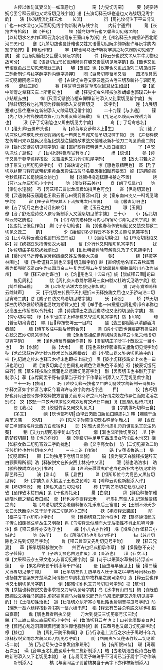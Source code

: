 <!-- { "loadSidebar": true } -->
　　左传以帷防其妻又防一如瑱卷也】　　　　脔【力兖切肉脔】　　　娈【婉娈诗婉兮娈兮释云顺也又龙眷切见线字韵】遣【去演切释云纵也送也又诰战切见线字韵】　　演【以浅切流也释云水
　　长流】　　　　　衍【周礼坟衍注下平曰衍又广也一曰水溢也又延面切见线字韵新制许与线字韵
　　内衍字通押】　　　戭【长抢古有捣戭】　縯【长也】　　　　蠉【馨兖切虫行也又馨缘切见僊字韵】　　　沇【以转切水名亦作□释云沇水出河东王室山东为泲】兖【州名释云东南据济西北距河曰兖州】　　蹇【九辇切跛也易卦难也又姓又语偃切见阮字韵新制许与阮字韵内蹇字通押】【难也作謇】　　　搴【取也司马迁传斩将搴旗之功又起防切见僊字韵】　键【巨展切籥牡又巨偃切见阮字韵】　　　件【释云分也説文字从牛牛大物也故可分】　　　巘【语蹇切山形如甑诗陟则在巘又语偃切见阮字韵】甗【甑也又鱼轩语偃鱼战三切见元阮线三韵】　　瓛【玉甑】谳【议罪也又鱼战鱼列二切见线薛二韵新制许与线字薛字韵内谳字通押】　　圈【巨卷切养畜闲又驱
　　圆求晚具愿三切见僊阮愿三韵】　　　　卷【古转切曲卷又驱员逵员古倦三切及新补与衮同见僊
　　混线三韵】　　　　菤【菤耳释云菤耳草形似鼠耳丛生如盘】　　　韏【革中辨谓之韏释云车上所用皮也】　　　蜎【狂兖切虫名释按尔雅蜎蠉也郭璞云井中小蛣蟩赤虫】
　　惮【尺善切敝貌诗檀车惮惮新制添入又徒案切见翰字韵】　抟【除转切羽数也礼百羽为抟新制添入又徒官切见
　　欢字韵】　　　　连【力展切蹇难也易往蹇来连新制添入又陵延切见僊字韵】
　　二十九篠【与小通】
　　篠【先了切小竹释按説文篠可为矢禹贡篠荡既敷】　謏【礼记足以謏闻云謏诱为善也】
　　湫【子了切湫隘也又即由切见尤字韵】　　　　鸟【丁了切禽总名】　　□【缯头释云绢布头也】
　　茑【诗茑与女萝释木上生】　　　　　　窕【徒了切深极也释按毛苌云窈窕幽闲也一曰美色曰窕又他吊切见啸字韵】　挑　【弄也释按左传城州来以挑呉汉高祖纪挑战注擿娆敌求战又他雕及新补他刀二切见萧豪二韵】　　掉【摇也又徒吊切见啸字韵】嬥【直好貌释按韩诗巴人歌曰嬥歌】
　　了【卢皎切决也了慧也】　了【目明也释按周官有眡了】　　　　　缭【绕也】
　　蓼【诗于又集于蓼辛菜释按説　文蔷虞也又力竹切见屋字韵】　　　　燎【放火书若火之燎于原又力照切见笑字韵】　钌【饰玦谓之钌】　　憭【惠也意精明也】　褭【乃了切以组带马释按武帝纪更黄金褭蹄注古骏马名要褭相如赋有要褭】　嫋【楚辞嫋嫋兮秋风释云长弱貌説文姌也】
　　嬲【戏嬲相挠选嵇康书嬲之不置】　　　　　娆【苛也又尔绍切见小字韵】
　　防【偠防释云美也】　　皛【胡了切显也】　　防【渺防水逺貌】　芍【凫茈释云苗似龙须根如指黑色可食】　　杳【伊鸟切冥也】　窈【深逺貌释云窈窕也王肃云善心曰窈窕善容曰窕】突【室东南曰突又一呌切见啸字韵】　　　窅【庄子窅然丧其天下焉按説文目深貌】
　　晓【馨杳切明也】　　皎【吉了切月之白也诗月出皎兮】　　　　皦【玉石之白】
　　璬【玉佩】　　　　僚【音了舒迟貌诗佼人僚兮新制添入又莲条切见萧字韵】　三十小
　　小【私兆切释云物之防也】　　　　　悄【七小切忧也释按诗忧心悄悄又七肖切见笑字韵】愀【色变礼记愀色作色】　剿【子小切絶也】　勦【劳也春秋传安用勦民又楚交楚敎二切见爻效二
　　韵】　　　　　少【始绍切多少释云不多也又关照切见笑字韵】　沼【止小切释云池沼也圆曰池曲曰沼】　　　□【齿绍切糗也】　绍【市沼切继绍又姓】袑【绔裆汉朱搏传褒衣大袑】
　　佋【介行也又时昭切见宵字韵】　　　　扰【尔绍切庄子胶胶扰扰烦也】
　　娆【乱也朝错传除苛解娆又乃了切见篠字韵】　绕【纒也司马迁传名家苛察缴绕又姓左传秦大夫绕
　　朝】　　　　　绕【释按字林围也】　犪【牛柔谨释云驯也又渠切见脂字韵】赵【直绍切地名释云春秋属晋秦为邯郸郡汉高四年为赵国景帝三年复为邯郸五年复故属冀州后魏置殷州齐改为赵州】　　　肈【释云始也谋也】　兆【灼兆也又十亿曰兆】旐【旗旐释云画蛇曰
　　旐见周礼】　　　　駣【周礼庾人教駣尔雅马三嵗曰駣又杜皓切见皓字韵】絩【绮丝数曰絩】
　　溔【以绍切浩溔大水貌见相如赋】　　　　鷕【诗有鷕雉鸣释云雌雉声】
　　夭【于兆切左传民不夭扎短折曰夭释按説文屈也又于骄乌浩二切见宵晧二韵】防【麋子曰防又乌浩切见皓字韵】　　　殀【殀殁】　　　矫【举天切揉曲为矫尔雅矫矫勇也易坎为矫輮又姓】挢【举手也一曰挢擅也周礼挢邦令诈称也汉高五王传挢制以令托也】　蹻【诗蹻蹻王之造武也防也又讫约切见药字韵】　褾【俾小切袖端】　标【木末也庄子上如标枝又卑遥切见宵字韵】防【山颠】　　　缥【普沼切帛青白】　瞟【目释按苍埤云一目病】
　　醥【选三都赋觞以清醥酒清者醥】　　　膘【诗车攻注牛胁后髀前合肉】
　　摽【婢小切击也诗寤辟有摽注拊心貌又匹妙切见笑字韵】　　　　慓【急也高祖纪慓悍祸贼疾也释云卞急又纰招切见宵字韵】　　　蔈【落也诗蔈有梅通作摽】眇【弭沼切庄子眇乎小哉説文一目小也】　　渺【水貌】　　　淼【大水】　　藐【逺也春秋传藐诸孤又墨角切见觉字韵】　　秒【禾芒汉叙传造计秒忽秒禾芒忽蛛网细者】　篎【小管曰篎又弥笑切见笑字韵】　　　杪【礼记嵗之杪末也释云木标末也即枝上端也】　表【彼小切释按説文上衣也一曰识也明也】　　皫【滂表切禽毛变色周礼鸟皫色注皫失色不泽美】殍【被表切饿死曰殍】藨【草名释按説文藨藿也又悲骄切见宵字韵】　敽【居表切击也书敽乃于新制添入】莩【与殍同孟子野有饿莩当于殍字下作莩新制添入又芳芜切见虞字韵】
　　三十一巧【独用】
　　巧【苦绞切释云技也又口教切见效字韵新制云诗机巧字释文音如字徐音苦孝反今看详许与效字韵内巧字通
　　押】　　　　佼【古巧切好也诗月出佼兮亦作姣释按方言自关而东河济之间凡好谓之姣左传弃仁而姣注淫之别名】　狡【狡狯一曰狡犬释按説文匈奴地有狡犬巨口而】搅【黑身乱也诗只搅】
　　绞【我心】　　筊【绞缢竹索又何交切见爻】　　　　饱【字韵博巧切释云食】
　　【多又】　　　　鲍【厌也部巧切鱼释云肉败曰肗鱼曰鲍周礼】鞄【膴鲍干鱼柔革又蒲
　　交切】　　　　卯【见爻字韵莫饱切辰名释按尔雅太】　　昴【嵗在卯曰单阏宿名释云西方白虎宿也】　　茆【尔雅大梁昴也周礼茆菹诗言采其茆注凫葵】
　　稍【又力九切见有字韵山巧切】　　　煼【渐也又所教切见效】　爪【字韵楚绞切熬】瑵【也亦作炒】　　桡【侧绞切手足甲车葢玉瑵女巧切曲木也又】挠【如招女敎二切见宵效二字韵扰也】　　　拗【又呼高女敎】　防【二切见豪效二韵于绞切拉也竹绞切夷名亦】
　　三十二晧【作獠】
　　晧【又莲条鲁晧二】　昊【切见萧晧】　　颢【二韵独用下老切日出貌】
　　镐【夏为昊天白貌释按楚辞天白颢颢周所都】浩【释按説文在长安西上林苑中又温】
　　灏【器也浩浩水】　皓【貌释按説文浇也引书浩】　　　　鄗【浩滔天灏灏夷旷也白也新补古老切见本韵鄗邑释云】　　　滈【常山】　　鰝【县世】
　　曍【祖所即位今为高邑又黒各切见铎】　　好【字韵久雨大鰕孟子王者之民曍】考【曍释云明也新制添入许】　　　槀【晧切释云】　薧【美也又虚到切见号】
　　栲【字韵苦浩切老也成也亦】　　　攷【通作攷木枯曰槀】杲【干也周礼死】
　　暠【白貌】　　　缟【鲜色释按尔雅缟皓也缯之精白者曰缟】　稾【秆也亦作藁释云禾
　　秆周礼有稾人礼记蒲越稾秸之尚】　　　　媪【乌浩切説文女老穪释按汉礼乐志后土富媪】夭【王制不殀夭少长曰夭殀断杀也又于骄于兆二切见宵小二韵】　　　袄【袍袄释云裘属】
　　防【麋子又于兆切见小字韵】　　　　宝【博抱切释云珍也符也】葆【草盛貌汉武五子传头如蓬葆注草丛生又羽葆】鸨【鸟名释云似鴈而大无后指性不树止见鸨羽诗注】保【释云保养亦安也守也】
　　緥【小儿衣亦作褓】　堢【堢墇亦作堡释云小城也】　　　　防【矢羽】
　　抱【薄晧切持也引取也怀也】　　　　扫【苏老切除也又先到切见号字韵】
　　燥【释云燥湿又先到切见号字韵】　　　嫂【释云兄妻】　　草【采早切释按説文作
　　艸百卉也经典相承作草】　懆【懆懆愁不安诗念子懆懆】　　　　早【子晧切晨也古通作蚤】澡【澡洒也】　　璅【石次玉】　　缫【文采释云杂五采文也又苏曹切见豪字韵】藻【诗于以采藻水草按韩诗浮者曰藻】　　枣【果名释安邑千树枣等千户侯】
　　蚤【齿虫与早通见上】缲【缣曰缲又苏曹切见豪字韵】　　　皁【在早切左传士防皁贱人庄子编之以皁栈马闲释云枥也扬雄方言梁宋齐楚燕之间谓枥曰皁周礼宜皁物柞栗之属可染皁】造【释云就也作也又七到切见号字韵】　　　倒【都晧切仆也又刀号切见号字韵】捣【筑也】　　　祷【求福也释按説文告事求福又刀号切见号字韵】岛【水中有山曰岛】禂【诗既伯既禂説文祷牲马祭周礼甸祝禂禽禂马为牲祭求肥充为马祭求肥健又追朱切见虞字韵】讨【土皓切诛治也】　道【杜皓切众妙所寄亦理也路也新制音导见号字韵】防【瑞禾一茎六穗释按封禅书防一茎六穗于庖】　稻【释云有芒谷总称説文稌也礼稻曰嘉蔬】　　纛【翳也舞者所执又徒
　　刀大到徒沃三切见豪号沃三韵】　　　　駣【马三嵗曰駣又直绍切见小字韵】老【鲁皓切释云考也七十曰老言须髪变白也】　恅【愺恅心乱选洞箫赋愺恅澜漫注愺恅寂静貌】轑【车葢弓也又郎刀切见豪字韵】　　　橑【椽也】　　　防【周礼干防干梅属】潦【诗行潦道上流行之水庄子禹时十年九潦释按説文雨水大貌又郎刀切见号字韵】
　　防【西南夷名又莲条竹绞二切见萧巧二韵】　　脑【乃老切头也巛象发囟象瑙形】
　　恼【有所恨曰恼】　瑙【码瑙石次玉】　璪【音早玉名礼戴冕璪十有二旒新制添入】皓【古老切洁白也诗白石皓皓新制添入又下老切见本韵】　皜【与暠同孟子皜皜乎不可尚已当于暠字下亦作皜
　　新制添入】　　　　槁【与槀同孟子则苗槁矣当于槀字下亦作槁新制添入】
